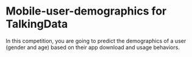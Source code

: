 # Mobile-user-demographics for TalkingData
In this competition, you are going to predict the demographics of a user (gender and age) based on their app download and usage behaviors. 
